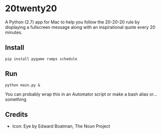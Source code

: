 # 20twenty20
A Python (2.7) app for Mac to help you follow the 20-20-20 rule by displaying a fullscreen message along with an inspirational quote every 20 minutes. 

## Install
`pip install pygame rumps schedule`

## Run
`python main.py &`

You can probably wrap this in an Automator script or make a bash alias or... something

## Credits
- Icon: Eye by Edward Boatman, The Noun Project
